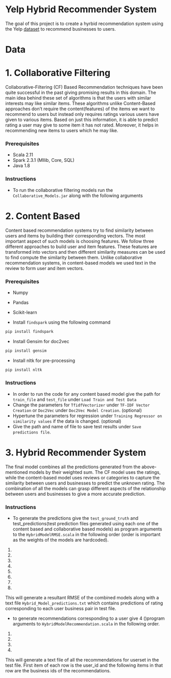 # Yelp Hybrid Recommender System

The goal of this project is to create a hyrbid recommendation system using the Yelp [dataset](https://www.yelp.com/dataset) to recommend businesses to users.

# Data

# 1. Collaborative Filtering

Collaborative-Filtering (CF) Based Recommendation techniques have been quite successful in the past giving promising results in this domain. The main idea behind these set of algorithms is that the users with similar interests may like similar items. These algorithms unlike Content-Based approaches don’t require the content(features) of the items we want to recommend to users but instead only requires ratings various users have given to various items. Based on just this information, it is able to predict rating a user may give to some item it has not rated. Moreover, it helps in recommending new items to users which he may like.

### Prerequisites

* Scala 2.11 
* Spark 2.3.1 (Mllib, Core, SQL)
* Java 1.8

### Instructions

* To run the collaborative filtering models run the `Collaborative_Models.jar` along with the following arguments 

# 2. Content Based

Content based recommendation systems try to find similarity between users and items by building their corresponding vectors. The most important aspect of such models is choosing features. We follow three different approaches to build user and item features. These features are transformed into vectors and then different similarity measures can be used to find compute the similarity between them. Unlike collaborative recommendation systems, in content-based models we used text in the review to form user and item vectors.

### Prerequisites

* Numpy
* Pandas
* Scikit-learn

* Install `findspark` using the following command
```python
pip install findspark
```

* Install Gensim for doc2vec
```python
pip install gensim
```

* Install nltk for pre-processing
```python
pip install nltk
```

### Instructions

* In order to run the code for any content based model give the path for `train_file` and `test_file` under `Load Train and Test Data`
* Change the parameters for `TfidfVectorizer` under `TF-IDF Vector Creation` or `Doc2Vec` under `Doc2Vec Model Creation`. (optional)
* Hypertune the parameters for regression under `Training Regressor on similarity values` if the data is changed. (optional)
* Give the path and name of file to save test results under `Save predictions file`.

# 3. Hybrid Recommender System

The final model combines all the predictions generated from the above-mentioned models by their weighted sum. The CF model uses the ratings, while the content-based model uses reviews or categories to capture the similarity between users and businesses to predict the unknown rating. The combination of all the models can grasp different aspects of the relationship between users and businesses to give a more accurate prediction.

### Instructions
* To generate the predictions give the `test_ground_truth` and test_predictions(test prediction files generated using each one of the content based and collaborative based models) as program arguments to the `HybridModelRMSE.scala` in the following order (order is important as the weights of the models are hardcoded).

1. 
2.
3.
4. 
5. 
6.
7.
8.

This will generate a resultant RMSE of the combined models along with a text file `Hybrid_Model_predictions.txt` which contains predictions of rating corresponding to each user business pair in test file.

* to generate recommendations corresponding to a user give 4 ()program arguments to  `HybridModelRecommendation.scala` in the following order. 

1.
2.
3.
4.

This will generate a text file of all the recommendations for userset in the test file. First item of each row is the user_id and the following items in that row are the business ids of the recommendations.  
